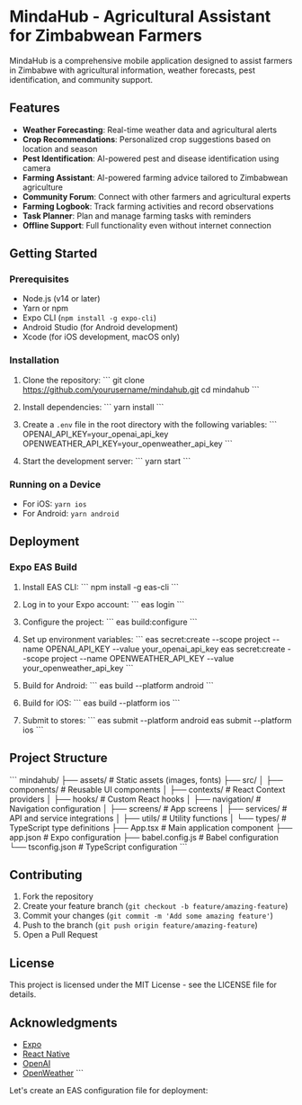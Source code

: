 # MindaHub - Agricultural Assistant for Zimbabwean Farmers

MindaHub is a comprehensive mobile application designed to assist farmers in Zimbabwe with agricultural information, weather forecasts, pest identification, and community support.

## Features

- **Weather Forecasting**: Real-time weather data and agricultural alerts
- **Crop Recommendations**: Personalized crop suggestions based on location and season
- **Pest Identification**: AI-powered pest and disease identification using camera
- **Farming Assistant**: AI-powered farming advice tailored to Zimbabwean agriculture
- **Community Forum**: Connect with other farmers and agricultural experts
- **Farming Logbook**: Track farming activities and record observations
- **Task Planner**: Plan and manage farming tasks with reminders
- **Offline Support**: Full functionality even without internet connection

## Getting Started

### Prerequisites

- Node.js (v14 or later)
- Yarn or npm
- Expo CLI (`npm install -g expo-cli`)
- Android Studio (for Android development)
- Xcode (for iOS development, macOS only)

### Installation

1. Clone the repository:
   \`\`\`
   git clone https://github.com/yourusername/mindahub.git
   cd mindahub
   \`\`\`

2. Install dependencies:
   \`\`\`
   yarn install
   \`\`\`

3. Create a `.env` file in the root directory with the following variables:
   \`\`\`
   OPENAI_API_KEY=your_openai_api_key
   OPENWEATHER_API_KEY=your_openweather_api_key
   \`\`\`

4. Start the development server:
   \`\`\`
   yarn start
   \`\`\`

### Running on a Device

- For iOS: `yarn ios`
- For Android: `yarn android`

## Deployment

### Expo EAS Build

1. Install EAS CLI:
   \`\`\`
   npm install -g eas-cli
   \`\`\`

2. Log in to your Expo account:
   \`\`\`
   eas login
   \`\`\`

3. Configure the project:
   \`\`\`
   eas build:configure
   \`\`\`

4. Set up environment variables:
   \`\`\`
   eas secret:create --scope project --name OPENAI_API_KEY --value your_openai_api_key
   eas secret:create --scope project --name OPENWEATHER_API_KEY --value your_openweather_api_key
   \`\`\`

5. Build for Android:
   \`\`\`
   eas build --platform android
   \`\`\`

6. Build for iOS:
   \`\`\`
   eas build --platform ios
   \`\`\`

7. Submit to stores:
   \`\`\`
   eas submit --platform android
   eas submit --platform ios
   \`\`\`

## Project Structure

\`\`\`
mindahub/
├── assets/              # Static assets (images, fonts)
├── src/
│   ├── components/      # Reusable UI components
│   ├── contexts/        # React Context providers
│   ├── hooks/           # Custom React hooks
│   ├── navigation/      # Navigation configuration
│   ├── screens/         # App screens
│   ├── services/        # API and service integrations
│   ├── utils/           # Utility functions
│   └── types/           # TypeScript type definitions
├── App.tsx              # Main application component
├── app.json             # Expo configuration
├── babel.config.js      # Babel configuration
└── tsconfig.json        # TypeScript configuration
\`\`\`

## Contributing

1. Fork the repository
2. Create your feature branch (`git checkout -b feature/amazing-feature`)
3. Commit your changes (`git commit -m 'Add some amazing feature'`)
4. Push to the branch (`git push origin feature/amazing-feature`)
5. Open a Pull Request

## License

This project is licensed under the MIT License - see the LICENSE file for details.

## Acknowledgments

- [Expo](https://expo.dev/)
- [React Native](https://reactnative.dev/)
- [OpenAI](https://openai.com/)
- [OpenWeather](https://openweathermap.org/)
\`\`\`

Let's create an EAS configuration file for deployment:
